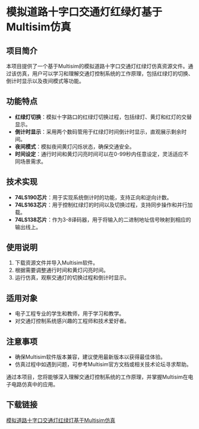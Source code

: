 # 模拟道路十字口交通灯红绿灯基于Multisim仿真

## 项目简介
本项目提供了一个基于Multisim的模拟道路十字口交通灯红绿灯仿真资源文件。通过该仿真，用户可以学习和理解交通灯控制系统的工作原理，包括红绿灯的切换、倒计时显示以及夜间模式等功能。

## 功能特点
- **红绿灯切换**：模拟十字路口的红绿灯切换过程，包括绿灯、黄灯和红灯的交替显示。
- **倒计时显示**：采用两个数码管用于红绿灯时间倒计时显示，直观展示剩余时间。
- **夜间模式**：模拟夜间黄灯闪烁状态，确保交通安全。
- **时间设定**：通行时间和黄灯闪亮时间可以在0-99秒内任意设定，灵活适应不同场景需求。

## 技术实现
- **74LS190芯片**：用于实现系统倒计时的功能，支持正向和逆向计数。
- **74LS163芯片**：用于控制红绿灯的时间以及切换过程，支持同步操作和并行加载。
- **74LS138芯片**：作为3-8译码器，用于将输入的二进制地址信号映射到相应的输出线上。

## 使用说明
1. 下载资源文件并导入Multisim软件。
2. 根据需要调整通行时间和黄灯闪亮时间。
3. 运行仿真，观察交通灯的切换过程和倒计时显示。

## 适用对象
- 电子工程专业的学生和教师，用于学习和教学。
- 对交通灯控制系统感兴趣的工程师和技术爱好者。

## 注意事项
- 确保Multisim软件版本兼容，建议使用最新版本以获得最佳体验。
- 仿真过程中如遇到问题，可参考Multisim官方文档或相关技术论坛寻求帮助。

通过本项目，您将能够深入理解交通灯控制系统的工作原理，并掌握Multisim在电子电路仿真中的应用。

## 下载链接

[模拟道路十字口交通灯红绿灯基于Multisim仿真](https://pan.quark.cn/s/bd337a9d24fe)